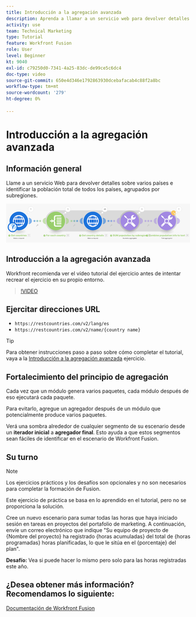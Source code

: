 ```yaml
---
title: Introducción a la agregación avanzada
description: Aprenda a llamar a un servicio web para devolver detalles sobre varios países e identificar la población, agrupada por subregión, todo en [!DNL Adobe Workfront Fusion].
activity: use
team: Technical Marketing
type: Tutorial
feature: Workfront Fusion
role: User
level: Beginner
kt: 9040
exl-id: c79250d0-7341-4a25-83dc-de99ce5c6dc4
doc-type: video
source-git-commit: 650e4d346e1792863930dcebafacab4c88f2a8bc
workflow-type: tm+mt
source-wordcount: '279'
ht-degree: 0%

---
```


# Introducción a la agregación avanzada

## Información general

Llame a un servicio Web para devolver detalles sobre varios países e identificar la población total de todos los países, agrupados por subregiones.

![Una imagen del escenario de fusión](assets/iteration-and-aggregation-3.png)

## Introducción a la agregación avanzada

Workfront recomienda ver el vídeo tutorial del ejercicio antes de intentar recrear el ejercicio en su propio entorno.

>[!VIDEO](https://video.tv.adobe.com/v/335281/?quality=12&learn=on)

## Ejercitar direcciones URL

* `https://restcountries.com/v2/lang/es`
* `https://restcountries.com/v2/name/{country name}`

>[!TIP]
>
>Para obtener instrucciones paso a paso sobre cómo completar el tutorial, vaya a la [Introducción a la agregación avanzada](https://experienceleague.adobe.com/docs/workfront-learn/tutorials-workfront/fusion/exercises/advanced-aggregation.html?lang=en) ejercicio.

## Fortalecimiento del principio de agregación

Cada vez que un módulo genera varios paquetes, cada módulo después de eso ejecutará cada paquete.

Para evitarlo, agregue un agregador después de un módulo que potencialmente produce varios paquetes.

Verá una sombra alrededor de cualquier segmento de su escenario desde un **iterador inicial** a **agregador final**. Esto ayuda a que estos segmentos sean fáciles de identificar en el escenario de Workfront Fusion.

## Su turno

>[!NOTE]
>
>Los ejercicios prácticos y los desafíos son opcionales y no son necesarios para completar la formación de Fusion.

Este ejercicio de práctica se basa en lo aprendido en el tutorial, pero no se proporciona la solución.

Cree un nuevo escenario para sumar todas las horas que haya iniciado sesión en tareas en proyectos del portafolio de marketing. A continuación, envíe un correo electrónico que indique &quot;Su equipo de proyecto de {Nombre del proyecto} ha registrado {horas acumuladas} del total de {horas programadas} horas planificadas, lo que le sitúa en el {porcentaje} del plan&quot;.

**Desafío:** Vea si puede hacer lo mismo pero solo para las horas registradas este año.

## ¿Desea obtener más información? Recomendamos lo siguiente:

[Documentación de Workfront Fusion](https://experienceleague.adobe.com/docs/workfront/using/adobe-workfront-fusion/workfront-fusion-2.html?lang=en)
